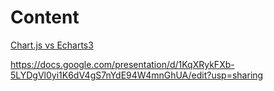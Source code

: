 # Content

[Chart.js vs Echarts3](https://github.com/Halooo/docs/tree/master/Chart.js%20vs%20Echarts3)

https://docs.google.com/presentation/d/1KqXRykFXb-5LYDgVl0yi1K6dV4gS7nYdE94W4mnGhUA/edit?usp=sharing
